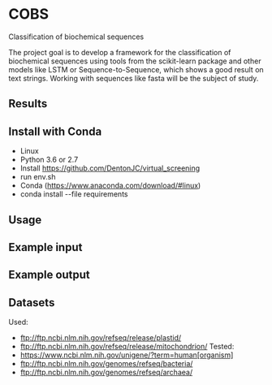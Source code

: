 # COBS
Classification of biochemical sequences

The project goal is to develop a framework for the classification of biochemical sequences using tools from the scikit-learn package and other models like LSTM or Sequence-to-Sequence, which shows a good result on text strings. Working with sequences like fasta will be the subject of study.

## Results

## Install with Conda
- Linux
- Python 3.6 or 2.7
- Install https://github.com/DentonJC/virtual_screening
- run env.sh
- Conda (https://www.anaconda.com/download/#linux)
- conda install --file requirements

## Usage

## Example input

## Example output

## Datasets
Used:
  - ftp://ftp.ncbi.nlm.nih.gov/refseq/release/plastid/
  - ftp://ftp.ncbi.nlm.nih.gov/refseq/release/mitochondrion/
Tested:
  - https://www.ncbi.nlm.nih.gov/unigene/?term=human[organism]
  - ftp://ftp.ncbi.nlm.nih.gov/genomes/refseq/bacteria/
  - ftp://ftp.ncbi.nlm.nih.gov/genomes/refseq/archaea/
